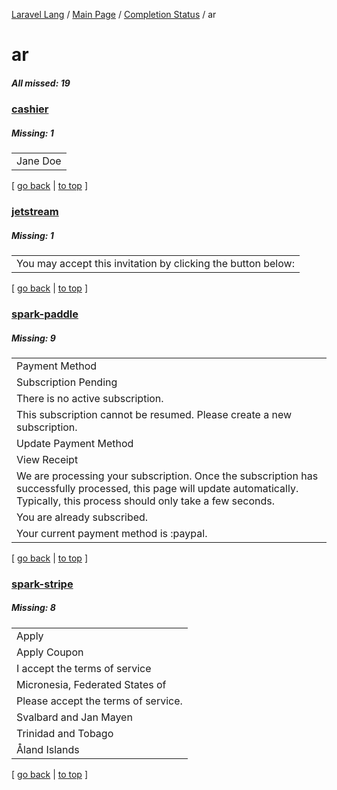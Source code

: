 [Laravel Lang](https://github.com/Laravel-Lang/lang) / [Main Page](../index.md) / [Completion Status](../status.md) / ar

# ar

##### All missed: 19


### [cashier](https://github.com/Laravel-Lang/lang/blob/master/locales/ar/packages/cashier.json)

##### Missing: 1

<table >
<tr><td align="left" >
Jane Doe
</td>
</tr>

</table>


[ [go back](../status.md) | [to top](#) ]

### [jetstream](https://github.com/Laravel-Lang/lang/blob/master/locales/ar/packages/jetstream.json)

##### Missing: 1

<table >
<tr><td align="left" >
You may accept this invitation by clicking the button below:
</td>
</tr>

</table>


[ [go back](../status.md) | [to top](#) ]

### [spark-paddle](https://github.com/Laravel-Lang/lang/blob/master/locales/ar/packages/spark-paddle.json)

##### Missing: 9

<table >
<tr><td align="left" >
Payment Method
</td>
</tr>
<tr><td align="left" >
Subscription Pending
</td>
</tr>
<tr><td align="left" >
There is no active subscription.
</td>
</tr>
<tr><td align="left" >
This subscription cannot be resumed. Please create a new subscription.
</td>
</tr>
<tr><td align="left" >
Update Payment Method
</td>
</tr>
<tr><td align="left" >
View Receipt
</td>
</tr>
<tr><td align="left" >
We are processing your subscription. Once the subscription has successfully processed, this page will update automatically. Typically, this process should only take a few seconds.
</td>
</tr>
<tr><td align="left" >
You are already subscribed.
</td>
</tr>
<tr><td align="left" >
Your current payment method is :paypal.
</td>
</tr>

</table>


[ [go back](../status.md) | [to top](#) ]

### [spark-stripe](https://github.com/Laravel-Lang/lang/blob/master/locales/ar/packages/spark-stripe.json)

##### Missing: 8

<table >
<tr><td align="left" >
Apply
</td>
</tr>
<tr><td align="left" >
Apply Coupon
</td>
</tr>
<tr><td align="left" >
I accept the terms of service
</td>
</tr>
<tr><td align="left" >
Micronesia, Federated States of
</td>
</tr>
<tr><td align="left" >
Please accept the terms of service.
</td>
</tr>
<tr><td align="left" >
Svalbard and Jan Mayen
</td>
</tr>
<tr><td align="left" >
Trinidad and Tobago
</td>
</tr>
<tr><td align="left" >
Åland Islands
</td>
</tr>

</table>


[ [go back](../status.md) | [to top](#) ]

